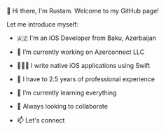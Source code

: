 👋 Hi there, I'm Rustam. Welcome to my GitHub page!

Let me introduce myself:

- 🇦🇿 I'm an iOS Developer from Baku, Azerbaijan
- 🔭 I’m currently working on Azerconnect LLC
- 👨🏻‍💻 I write native iOS applications using Swift
- 🍏 I have to 2.5 years of professional experience
- 🌱 I’m currently learning everything
- 👯 Always looking to collaborate

- 📫 Let's connect




